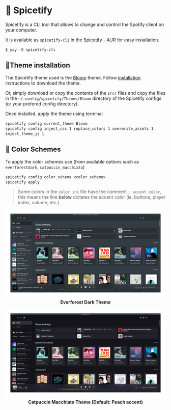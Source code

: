 # 🎵 Spicetify

Spicetify is a CLI tool that allows to change and control the Spotify client on your computer.

It is available as `spicetify-cli` in the [Spicetify - AUR](https://aur.archlinux.org/packages/spicetify-cli) for easy installation.

```shell
$ yay -S spicetify-cli
```

## 🔧Theme installation
The Spicetify theme used is the [Bloom](https://github.com/nimsandu/spicetify-bloom) theme. Follow [installation](https://github.com/nimsandu/spicetify-bloom#installation) instructions to download the theme. 

Or, simply download or copy the contents of the `src/` files and copy the files in the `~/.config/spicetify/Themes/Bloom` directory of the Spicetify configs (or your prefered config directory).

Once installed, apply the theme using terminal

```shell
spicetify config current_theme Bloom
spicetify config inject_css 1 replace_colors 1 overwrite_assets 1 inject_theme_js 1
```

## 🎨 Color Schemes

To apply the color schemes use (from available options such as `everforestdark`, `catpuccin_macchiato`)

```shell
spicetify config color_scheme <color scheme>
spicetify apply
```

> Some colors in the `color.ini` file have the comment `; accent color`, this means the line **below** dictates the accent color (ie. buttons, player index, volume, etc.)

<div style="text-align:center;">

![Everforest Dark color scheme](img/bloom_everforestdark.png)
**Everforest Dark Theme**

![Catpuccin - Macchiato (Accent: Peach) color scheme](img/bloom_macchiato-peach.png)
**Catpuccin Macchiato Theme (Default: Peach accent)**

</div>


